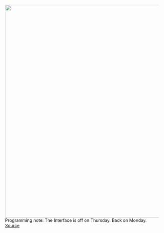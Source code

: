 <img src='https://cdn.vox-cdn.com/thumbor/Aoi7vQ_BGP01jugyqrNRbPNRKPU=/0x0:2040x1360/1200x800/filters:focal(857x517:1183x843)/cdn.vox-cdn.com/uploads/chorus_image/image/66950515/akrales_180614_1777_0110.0.jpg' width='700px' /><br/>
Programming note: The Interface is off on Thursday. Back on Monday.
<a href='https://www.theverge.com/interface/2020/6/18/21294232/facebook-political-ads-toggle-off-effects-voter-registration-information-module'> Source <a/>